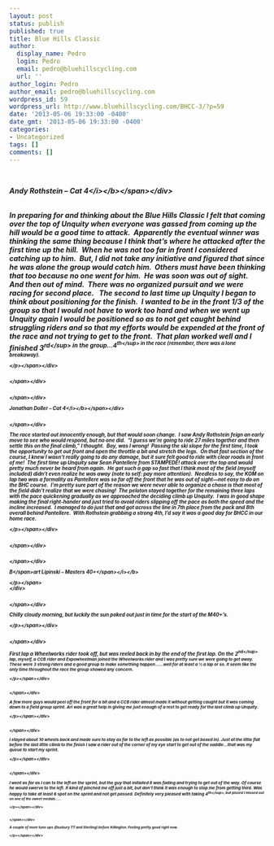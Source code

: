 ```yaml
---
layout: post
status: publish
published: true
title: Blue Hills Classic
author:
  display_name: Pedro
  login: Pedro
  email: pedro@bluehillscycling.com
  url: ''
author_login: Pedro
author_email: pedro@bluehillscycling.com
wordpress_id: 59
wordpress_url: http://www.bluehillscycling.com/BHCC-3/?p=59
date: '2013-05-06 19:33:00 -0400'
date_gmt: '2013-05-06 19:33:00 -0400'
categories:
- Uncategorized
tags: []
comments: []
---
```

<p><br>
<div><span><b><i>Andy Rothstein &ndash; Cat 4<&#47;i><&#47;b><&#47;span><&#47;div></p>
<div><span><br>In preparing for and thinking about the Blue Hills Classic I felt that coming over the top of Unquity when everyone was gassed from coming up the hill would be a good time to attack.&nbsp; Apparently the eventual winner was thinking the same thing because I think that&rsquo;s where he attacked after the first time up the hill. &nbsp;When he was not too far in front I considered catching up to him.&nbsp; But, I did not take any initiative and figured that since he was alone the group would catch him. &nbsp;Others must have been thinking that too because no one went for him.&nbsp; He was soon was out of sight.&nbsp; And then out of mind.&nbsp; There was no organized pursuit and we were racing for second place.&nbsp; &nbsp;The second to last time up Unquity I began to think about positioning for the finish.&nbsp; I wanted to be in the front 1&#47;3 of the group so that I would not have to work too hard and when we went up Unquity again I would be positioned so as to not get caught behind struggling riders and so that my efforts would be expended at the front of the race and not trying to get to the front.&nbsp; That plan worked well and I finished 3<sup>rd<&#47;sup>&nbsp;in the group&hellip;4<sup>th<&#47;sup>&nbsp;in the race (remember, there was a lone breakaway).
<p><&#47;p><&#47;span><&#47;div></p>
<div><span><br><&#47;span><&#47;div></p>
<div><span><br><&#47;span><&#47;div></p>
<div><span><b><i>Jonathan Doller &ndash; Cat 4<&#47;i><&#47;b><&#47;span><&#47;div></p>
<div><span><br><&#47;span><&#47;div></p>
<div><span>The race started out innocently enough, but that would soon change.&nbsp; I saw Andy Rothstein feign an early move to see who would respond, but no one did.&nbsp; &ldquo;I guess we&rsquo;re going to ride 27 miles together and then settle this on the final climb,&rdquo; I thought.&nbsp; Boy, was I wrong!&nbsp; Passing the ski slope for the first time, I took the opportunity to get out front and open the throttle a bit and stretch the legs.&nbsp; On that fast section of the course, I knew I wasn&rsquo;t really going to do any damage, but it sure felt good to ride with clear roads in front of me!&nbsp; The first time up Unquity saw Sean Pantellere from STAMPEDE! attack over the top and would pretty much never be heard from again.&nbsp; He got such a gap so fast that I think most of the field (myself included) didn&rsquo;t even realize he was away (note to self: pay more attention).&nbsp; Needless to say, the KOM on lap two was a formality as Pantellere was so far off the front that he was out of sight&mdash;not easy to do on the BHC course.&nbsp; I&rsquo;m pretty sure part of the reason we were never able to organize a chase is that most of the field didn&rsquo;t realize that we were chasing!&nbsp; The peloton stayed together for the remaining three laps with the pace quickening gradually as we approached the deciding climb up Unquity.&nbsp; I was in good shape making the final right-hander and just tried to avoid riders slipping off the pace as both the speed and the incline increased.&nbsp; I managed to do just that and got across the line in 7th place from the pack and 8th overall behind Pantellere.&nbsp; With Rothstein grabbing a strong 4th, I&rsquo;d say it was a good day for BHCC in our home race.
<p><&#47;p><&#47;span><&#47;div></p>
<div><span><br><&#47;span><&#47;div></p>
<div><span><br><&#47;span><&#47;div></p>
<div>
<b><i><span>B<&#47;span><span>art Lipinski &ndash; Masters 40+<&#47;span><&#47;i><&#47;b><span>
<p><&#47;p><&#47;span><br />
<&#47;div></p>
<div><span><br><&#47;span><&#47;div></p>
<div><span>Chilly cloudy morning, but luckily the sun poked out just in time for the start of the M40+&rsquo;s.
<p><&#47;p><&#47;span><&#47;div></p>
<div><span><br><&#47;span><&#47;div></p>
<div><span>First lap a Wheelworks rider took off, but was reeled back in by the end of the first lap. On the 2<sup>nd<&#47;sup> lap, myself, a CCB rider and Expowheelman joined the Wheelworks rider and I was pretty sure we were going to get away. These were 3 strong riders and a good group to make something happen&hellip;&hellip;well for at least a &frac12; a lap or so. It seem like the only time throughout the race the group showed any concern.
<p><&#47;p><&#47;span><&#47;div></p>
<div><span><br><&#47;span><&#47;div></p>
<div><span>A few more guys would peel off the front for a bit and a CCB rider almost made it without getting caught but it was coming down to a field group sprint. Ari was a great help in giving me just enough of a rest to get ready for the last climb up Unquity.
<p><&#47;p><&#47;span><&#47;div></p>
<div><span><br><&#47;span><&#47;div></p>
<div><span>I stayed about 10 wheels back and made sure to stay as far to the left as possible (as to not get boxed in). Just at the little flat before the last little climb to the finish I saw a rider out of the corner of my eye start to get out of the saddle&hellip;that was my queue to start my sprint.
<p><&#47;p><&#47;span><&#47;div></p>
<div><span><br><&#47;span><&#47;div></p>
<div><span>I went as far as I can to the left on the sprint, but the guy that initiated it was fading and trying to get out of the way. Of course he would swerve to the left. It kind of pinched me off just a bit, but don&rsquo;t think it was enough to stop me from getting third. Was happy to take at least 6 spot on the sprint and not get passed. Definitely very pleased with taking 4<sup>th<&#47;sup>, but pissed I missed out on one of the sweet medals&hellip;..
<p><&#47;p><&#47;span><&#47;div></p>
<div><span><br><&#47;span><&#47;div></p>
<div><span>A couple of more tune ups (Duxbury TT and Sterling) before Killington. Feeling pretty good right now.
<p><&#47;p><&#47;span><&#47;div></p>
